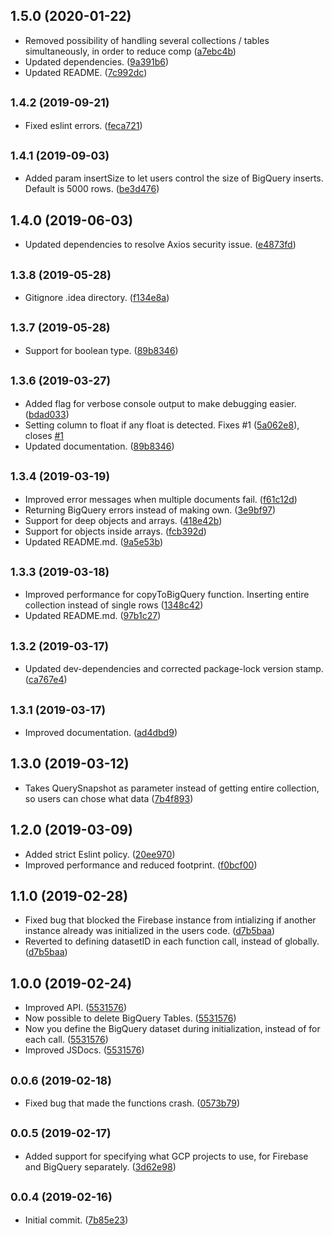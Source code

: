 ## 1.5.0 (2020-01-22)

* Removed possibility of handling several collections / tables simultaneously, in order to reduce comp ([a7ebc4b](https://github.com/Johannes-Berggren/firestore-to-bigquery-export/commit/a7ebc4b))
* Updated dependencies. ([9a391b6](https://github.com/Johannes-Berggren/firestore-to-bigquery-export/commit/9a391b6))
* Updated README. ([7c992dc](https://github.com/Johannes-Berggren/firestore-to-bigquery-export/commit/7c992dc))



## <small>1.4.2 (2019-09-21)</small>

* Fixed eslint errors. ([feca721](https://github.com/Johannes-Berggren/firestore-to-bigquery-export/commit/feca721))



## <small>1.4.1 (2019-09-03)</small>

* Added param insertSize to let users control the size of BigQuery inserts. Default is 5000 rows. ([be3d476](https://github.com/Johannes-Berggren/firestore-to-bigquery-export/commit/be3d476))



## 1.4.0 (2019-06-03)

* Updated dependencies to resolve Axios security issue. ([e4873fd](https://github.com/Johannes-Berggren/firestore-to-bigquery-export/commit/e4873fd))



## <small>1.3.8 (2019-05-28)</small>

* Gitignore .idea directory. ([f134e8a](https://github.com/Johannes-Berggren/firestore-to-bigquery-export/commit/f134e8a))



## <small>1.3.7 (2019-05-28)</small>

* Support for boolean type. ([89b8346](https://github.com/Johannes-Berggren/firestore-to-bigquery-export/commit/3d79a09))



## <small>1.3.6 (2019-03-27)</small>

* Added flag for verbose console output to make debugging easier. ([bdad033](https://github.com/Johannes-Berggren/firestore-to-bigquery-export/commit/bdad033))
* Setting column to float if any float is detected. Fixes #1 ([5a062e8](https://github.com/Johannes-Berggren/firestore-to-bigquery-export/commit/5a062e8)), closes [#1](https://github.com/Johannes-Berggren/firestore-to-bigquery-export/issues/1)
* Updated documentation. ([89b8346](https://github.com/Johannes-Berggren/firestore-to-bigquery-export/commit/89b8346))



## <small>1.3.4 (2019-03-19)</small>

* Improved error messages when multiple documents fail. ([f61c12d](https://github.com/Johannes-Berggren/firestore-to-bigquery-export/commit/f61c12d))
* Returning BigQuery errors instead of making own. ([3e9bf97](https://github.com/Johannes-Berggren/firestore-to-bigquery-export/commit/3e9bf97))
* Support for deep objects and arrays. ([418e42b](https://github.com/Johannes-Berggren/firestore-to-bigquery-export/commit/418e42b))
* Support for objects inside arrays. ([fcb392d](https://github.com/Johannes-Berggren/firestore-to-bigquery-export/commit/fcb392d))
* Updated README.md. ([9a5e53b](https://github.com/Johannes-Berggren/firestore-to-bigquery-export/commit/9a5e53b))



## <small>1.3.3 (2019-03-18)</small>

* Improved performance for copyToBigQuery function. Inserting entire collection instead of single rows ([1348c42](https://github.com/Johannes-Berggren/firestore-to-bigquery-export/commit/1348c42))
* Updated README.md. ([97b1c27](https://github.com/Johannes-Berggren/firestore-to-bigquery-export/commit/97b1c27))



## <small>1.3.2 (2019-03-17)</small>

* Updated dev-dependencies and corrected package-lock version stamp. ([ca767e4](https://github.com/Johannes-Berggren/firestore-to-bigquery-export/commit/ca767e4))



## <small>1.3.1 (2019-03-17)</small>

* Improved documentation. ([ad4dbd9](https://github.com/Johannes-Berggren/firestore-to-bigquery-export/commit/ad4dbd9))



## 1.3.0 (2019-03-12)

* Takes QuerySnapshot as parameter instead of getting entire collection, so users can chose what data  ([7b4f893](https://github.com/Johannes-Berggren/firestore-to-bigquery-export/commit/7b4f893))



## 1.2.0 (2019-03-09)

* Added strict Eslint policy. ([20ee970](https://github.com/Johannes-Berggren/firestore-to-bigquery-export/commit/20ee970))
* Improved performance and reduced footprint. ([f0bcf00](https://github.com/Johannes-Berggren/firestore-to-bigquery-export/commit/f0bcf00))



## 1.1.0 (2019-02-28)

* Fixed bug that blocked the Firebase instance from intializing if another instance already was initialized in the users code. ([d7b5baa](https://github.com/Johannes-Berggren/firestore-to-bigquery-export/commit/d7b5baa))
* Reverted to defining datasetID in each function call, instead of globally.  ([d7b5baa](https://github.com/Johannes-Berggren/firestore-to-bigquery-export/commit/d7b5baa))



## 1.0.0 (2019-02-24)

* Improved API. ([5531576](https://github.com/Johannes-Berggren/firestore-to-bigquery-export/commit/5531576))
* Now possible to delete BigQuery Tables. ([5531576](https://github.com/Johannes-Berggren/firestore-to-bigquery-export/commit/5531576))
* Now you define the BigQuery dataset during initialization, instead of for each call. ([5531576](https://github.com/Johannes-Berggren/firestore-to-bigquery-export/commit/5531576))
* Improved JSDocs. ([5531576](https://github.com/Johannes-Berggren/firestore-to-bigquery-export/commit/5531576))



## <small>0.0.6 (2019-02-18)</small>

* Fixed bug that made the functions crash. ([0573b79](https://github.com/Johannes-Berggren/firestore-to-bigquery-export/commit/0573b79))



## <small>0.0.5 (2019-02-17)</small>

* Added support for specifying what GCP projects to use, for Firebase and BigQuery separately. ([3d62e98](https://github.com/Johannes-Berggren/firestore-to-bigquery-export/commit/3d62e98))



## <small>0.0.4 (2019-02-16)</small>

* Initial commit. ([7b85e23](https://github.com/Johannes-Berggren/firestore-to-bigquery-export/commit/7b85e23))
